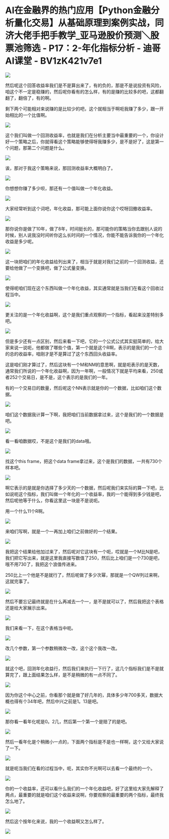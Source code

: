 # AI在金融界的热门应用【Python金融分析量化交易】从基础原理到案例实战，同济大佬手把手教学_亚马逊股价预测＼股票池筛选 - P17：2-年化指标分析 - 迪哥AI课堂 - BV1zK421v7e1

![](img/e03588f4da21c189928697b0f93f7474_0.png)

然后呢这个回答收益率我们是不是算出来了，有的负的，那是不是说投资有风险，咱这个不一定是稳赚的，然后呢你看有的怎么样，有的是赚的比较多的吧，这都翻翻了，翻倍了，有的啊。

剩下两个可能相对来说赚的是比较少的吧，这个就相当于啊呃我赚了多少，跟一开始相比的一个比值啊。

![](img/e03588f4da21c189928697b0f93f7474_2.png)

这个我们叫做一个回测收益率，也就是我们在分析主要当中最重要的一个，你设计好一个策略之后，你就得看这个策略能够使得呀我赚多少，是不是好了，这是第一个问题，那第二个问题是什么。



![](img/e03588f4da21c189928697b0f93f7474_4.png)

诶，那对于我这个策略来说，那回测收益率大概明白了。

![](img/e03588f4da21c189928697b0f93f7474_6.png)

你想想你赚了多少呗，那还有一个值叫做一个年化收益。

![](img/e03588f4da21c189928697b0f93f7474_8.png)

大家经常听到这个词吧，年化收益，那可能上面你说你这个哎呀回撤收益率。

![](img/e03588f4da21c189928697b0f93f7474_10.png)

那你说你是做了10年，做了8年，时间挺长的，那可能你的策略当你去跟别人说的时候，别人说我没时间听你这么长时间的一个情况，你能不能告诉我你的一个年化收益是多少呢。



![](img/e03588f4da21c189928697b0f93f7474_12.png)

这一块把咱们的年化收益给列出来了，相当于就是对我们之前的一个回测收益，还要给他做了一个变换吧，做了公式量变换。



![](img/e03588f4da21c189928697b0f93f7474_14.png)

使得呢咱们现在这个东西叫做一个年化收益，其实通常就是当我们在看这个回收过程当中。

![](img/e03588f4da21c189928697b0f93f7474_16.png)

更关注的是一个年化收益啊，这个是我们重点观察的一个指标，看起来没差特别多吧。

![](img/e03588f4da21c189928697b0f93f7474_18.png)

但是多少还有一点区别，然后来看一下吧，它的一个公式公式其实挺简单的，给大家来说一说呃，他都做了哪些个值，第一个就是这个R啊，表示的是我们的一个总的总的收益率，咱刚才是不是算过了这个东西回头收益率。

这是咱们刚才算过了，然后这块有一个M和NM的意思啊，就是呃表示的是天数，通常我们所说的一个年化收益啊，因为一年啊，一般情况下就是平均来看，250或者252个交易日，是不是，这个表示的是我们的一年。

有的一个交易日的数量，然后呢这个NN表示就是你的一个数据，比如咱们这个数据。

![](img/e03588f4da21c189928697b0f93f7474_20.png)

咱们这个数据我计算一下啊，我把咱们当前数据拿过来，这个是我们的一个数据是吧。

![](img/e03588f4da21c189928697b0f93f7474_22.png)

看一看咱数据哎，不是这个是我们的data哦。

![](img/e03588f4da21c189928697b0f93f7474_24.png)

找这个this frame，把这个data frame拿过来，这个是我们的数据，一共有730个样本吧。



![](img/e03588f4da21c189928697b0f93f7474_26.png)

啊它表示的是就是你选择了多少天的一个数据，然后呢我们来实际的算一下吧，比如说呃这个指标，我们叫做一个年化的一个收益率，我的一个能得到多少钱是吧，然后呢他等于什么，你看这里这一块是不是说呃。

用一个什么11个R啊。

![](img/e03588f4da21c189928697b0f93f7474_28.png)

来咱们写啊，就是一个一再加上咱们之前做好的一个结果。

![](img/e03588f4da21c189928697b0f93f7474_30.png)

我把这个结果给他加过来了，然后呢对它这块有一个呃，哎就是一个M比N是吧，我们把它写出来，就是这里我直接写数值了250，然后比上咱们是一个730是吧，哦不用730了，我把这个浪值传进来。

250比上一个他是不是就行了，然后呢做了多少次幂，那就是一个QW列过来啊，这就完事了。

![](img/e03588f4da21c189928697b0f93f7474_32.png)

然后不要忘记最终就是在什么再减去一个一，是不是就可以了，然后我把这个表格还是给大家展示出来。

![](img/e03588f4da21c189928697b0f93f7474_34.png)

我们来看一下，在这个表格当中呃。

![](img/e03588f4da21c189928697b0f93f7474_36.png)

改几个参数，第一个参数稍微改一改，这个这个我改一改。

![](img/e03588f4da21c189928697b0f93f7474_38.png)

就这个吧，回测年化收益行，然后我们来执行一下行了，这几个指标我们是不是就算完了，跟上面结果怎么样，是不是稍微的有一点不同了。



![](img/e03588f4da21c189928697b0f93f7474_40.png)

因为你这个中心之前，你看那个就是做了好几年的，具体多少年700多天，数据大概也得有个34年吧，然后中兴之前是1。13是吧。



![](img/e03588f4da21c189928697b0f93f7474_42.png)

那你看一看年化呢是0。2几，然后第一个第一个是赔了的是吧。

![](img/e03588f4da21c189928697b0f93f7474_44.png)

然后一看年化是个稍微小一点的，下面两个指标是不是也一样啊，这个又给大家说了一下。

![](img/e03588f4da21c189928697b0f93f7474_46.png)

就是呃当我们在看的过程当中，呃，其实你不光啊可以去看一个最终的一个。

![](img/e03588f4da21c189928697b0f93f7474_48.png)

你的一个收益率，还可以看什么我们的一个年化收益吧，好了这里给大家先解释了两点，最重要的就是咱们这个收益来说啊，你要观察的最重要的两个指标，最终我怎么地了。



![](img/e03588f4da21c189928697b0f93f7474_50.png)

然后这个按年化来说，我的一个收益啊又怎么样了。

![](img/e03588f4da21c189928697b0f93f7474_52.png)